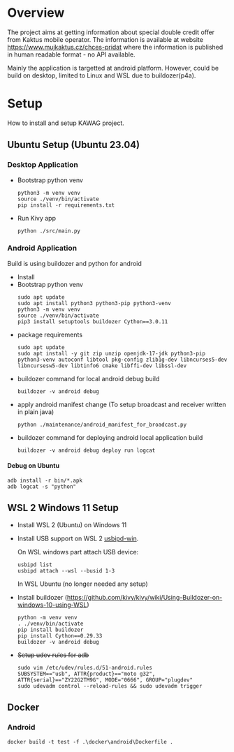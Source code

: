 # Overview

The project aims at getting information about special double credit offer from Kaktus mobile operator. The information is available at website https://www.mujkaktus.cz/chces-pridat where the information is published in human readable format - no API available.

Mainly the application is targetted at android platform. However, could be build on desktop, limited to Linux and WSL due to buildozer(p4a). 

# Setup

How to install and setup KAWAG project.

## Ubuntu Setup (Ubuntu 23.04)


### Desktop Application
* Bootstrap python venv
    ```
    python3 -m venv venv
    source ./venv/bin/activate
    pip install -r requirements.txt
    ```

* Run Kivy app
    ```
    python ./src/main.py
    ```

### Android Application

Build is using buildozer and python for android

* Install
* Bootstrap python venv
    ```
    sudo apt update
    sudo apt install python3 python3-pip python3-venv
    python3 -m venv venv
    source ./venv/bin/activate
    pip3 install setuptools buildozer Cython==3.0.11
    ```
* package requirements
    ```
    sudo apt update
    sudo apt install -y git zip unzip openjdk-17-jdk python3-pip  python3-venv autoconf libtool pkg-config zlib1g-dev libncurses5-dev libncursesw5-dev libtinfo6 cmake libffi-dev libssl-dev
    ```
* buildozer command for local android debug build
    ```
    buildozer -v android debug
    ```
* apply android manifest change (To setup broadcast and receiver written in plain java)
    ```
    python ./maintenance/android_manifest_for_broadcast.py
    ```
* buildozer command for deploying android local application build
    ```
    buildozer -v android debug deploy run logcat
    ```

#### Debug on Ubuntu

```
adb install -r bin/*.apk
adb logcat -s "python"
```

## WSL 2 Windows 11 Setup

* Install WSL 2 (Ubuntu) on Windows 11
* Install USB support on WSL 2 [usbipd-win](https://github.com/dorssel/usbipd-win).
    
    On WSL windows part attach USB device:
    ```
    usbipd list
    usbipd attach --wsl --busid 1-3
    ```
    In WSL Ubuntu (no longer needed any setup)
* Install buildozer (https://github.com/kivy/kivy/wiki/Using-Buildozer-on-windows-10-using-WSL)
    ```
    python -m venv venv
    . ./venv/bin/activate
    pip install buildozer
    pip install Cython==0.29.33
    buildozer -v android debug
    ```
* ~~Setup udev rules for adb~~
    ```
    sudo vim /etc/udev/rules.d/51-android.rules
    SUBSYSTEM=="usb", ATTR{product}=="moto g32", ATTR{serial}=="ZY22G2TM9G", MODE="0666", GROUP="plugdev"
    sudo udevadm control --reload-rules && sudo udevadm trigger
    ```

## Docker

### Android

```
docker build -t test -f .\docker\android\Dockerfile .
```